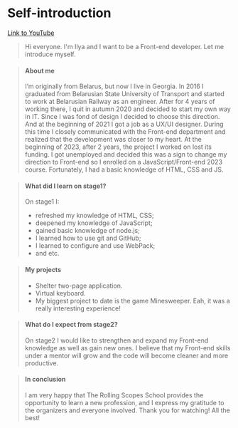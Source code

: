 # Self-introduction

[Link to YouTube](https://youtu.be/IYgPo4ycfHQ)



>Hi everyone. I'm Ilya and I want to be a Front-end developer.
Let me introduce myself.


> #### About me
>I’m originally from Belarus, but now I live in Georgia.
In 2016 I graduated from Belarusian State University of Transport and started to work at Belarusian Railway as an engineer. 
After for 4 years of working there, I quit in autumn 2020 and decided to start my own way in IT. Since I was fond of design I decided to choose this direction. And at the beginning of 2021 I got a job as a UX/UI designer. During this time I closely communicated with the Front-end department and realized that the development was closer to my heart. 
At the beginning of 2023, after 2 years, the project I worked on lost its funding. I got unemployed and decided this was a sign to change my direction to Front-end so I enrolled on a JavaScript/Front-end 2023 course. Fortunately, I had a basic knowledge of HTML, CSS and JS.

> #### What did I learn on stage1?
>On stage1 I: 
>- refreshed my knowledge of HTML, CSS;
>- deepened my knowledge of JavaScript;
>- gained basic knowledge of node.js;
>- I learned how to use git and GitHub;
>- I learned to configure and use WebPack;
>- and  etc.


> #### My projects
>- Shelter two-page application.
>- Virtual keyboard.
>- My biggest project to date is the game Minesweeper. 
>Eah, it was a really interesting experience!

> #### What do I expect from stage2?
>On stage2 I would like to strengthen and expand my Front-end knowledge as well as gain new ones.
I believe that my Front-end skills under a mentor will grow and the code will become cleaner and more productive.

> #### In conclusion
>I am very happy that The Rolling Scopes School provides the opportunity to learn a new profession, and I express my gratitude to the organizers and everyone involved.
>Thank you for watching! All the best!
